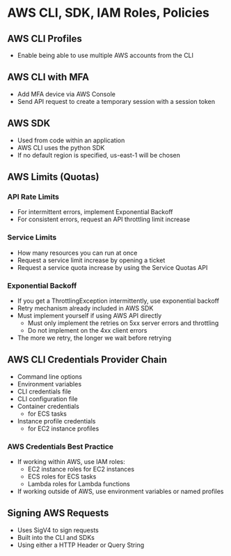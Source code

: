# AWS CLI, SDK, IAM Roles, Policies

## AWS CLI Profiles

- Enable being able to use multiple AWS accounts from the CLI

## AWS CLI with MFA

- Add MFA device via AWS Console
- Send API request to create a temporary session with a session token

## AWS SDK

- Used from code within an application
- AWS CLI uses the python SDK
- If no default region is specified, us-east-1 will be chosen

## AWS Limits (Quotas)

### API Rate Limits

- For intermittent errors, implement Exponential Backoff
- For consistent errors, request an API throttling limit increase

### Service Limits

- How many resources you can run at once
- Request a service limit increase by opening a ticket
- Request a service quota increase by using the Service Quotas API

### Exponential Backoff

- If you get a ThrottlingException intermittently, use exponential backoff
- Retry mechanism already included in AWS SDK
- Must implement yourself if using AWS API directly
  - Must only implement the retries on 5xx server errors and throttling
  - Do not implement on the 4xx client errors
- The more we retry, the longer we wait before retrying

## AWS CLI Credentials Provider Chain

- Command line options
- Environment variables
- CLI credentials file
- CLI configuration file
- Container credentials
  - for ECS tasks
- Instance profile credentials
  - for EC2 instance profiles

### AWS Credentials Best Practice

- If working within AWS, use IAM roles:
  - EC2 instance roles for EC2 instances
  - ECS roles for ECS tasks
  - Lambda roles for Lambda functions
- If working outside of AWS, use environment variables or named profiles

## Signing AWS Requests

- Uses SigV4 to sign requests
- Built into the CLI and SDKs
- Using either a HTTP Header or Query String
